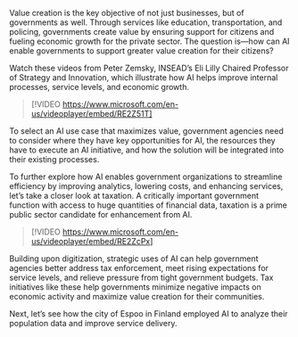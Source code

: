 Value creation is the key objective of not just businesses, but of governments as well. Through services like education, transportation, and policing, governments create value by ensuring support for citizens and fueling economic growth for the private sector. The question is—how can AI enable governments to support greater value creation for their citizens?

Watch these videos from Peter Zemsky, INSEAD’s Eli Lilly Chaired Professor of Strategy and Innovation, which illustrate how AI helps improve internal processes, service levels, and economic growth.

> [!VIDEO https://www.microsoft.com/en-us/videoplayer/embed/RE2Z51T]

To select an AI use case that maximizes value, government agencies need to consider where they have key opportunities for AI, the resources they have to execute an AI initiative, and how the solution will be integrated into their existing processes.

To further explore how AI enables government organizations to streamline efficiency by improving analytics, lowering costs, and enhancing services, let’s take a closer look at taxation. A critically important government function with access to huge quantities of financial data, taxation is a prime public sector candidate for enhancement from AI.

> [!VIDEO https://www.microsoft.com/en-us/videoplayer/embed/RE2ZcPx]

Building upon digitization, strategic uses of AI can help government agencies better address tax enforcement, meet rising expectations for service levels, and relieve pressure from tight government budgets. Tax initiatives like these help governments minimize negative impacts on economic activity and maximize value creation for their communities.

Next, let’s see how the city of Espoo in Finland employed AI to analyze their population data and improve service delivery.